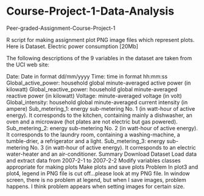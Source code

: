 # Course-Project-1-Data-Analysis
Peer-graded-Assignment-Course-Project-1

R script for making assignment plot
PNG image files which represent plots.
Here is Dataset. Electric power consumption [20Mb]

The following descriptions of the 9 variables in the dataset are taken from the UCI web site:

Date: Date in format dd/mm/yyyy
Time: time in format hh:mm:ss
Global_active_power: household global minute-averaged active power (in kilowatt)
Global_reactive_power: household global minute-averaged reactive power (in kilowatt)
Voltage: minute-averaged voltage (in volt)
Global_intensity: household global minute-averaged current intensity (in ampere)
Sub_metering_1: energy sub-metering No. 1 (in watt-hour of active energy). It corresponds to the kitchen, containing mainly a dishwasher, an oven and a microwave (hot plates are not electric but gas powered).
Sub_metering_2: energy sub-metering No. 2 (in watt-hour of active energy). It corresponds to the laundry room, containing a washing-machine, a tumble-drier, a refrigerator and a light.
Sub_metering_3: energy sub-metering No. 3 (in watt-hour of active energy). It corresponds to an electric water-heater and an air-conditioner.
Summary
Download Dataset
Load data and extract data from 2007-2-1 to 2007-2-2
Modify variables classes appropriate for making plots
Make plots and save plots
Problem
In plot3 and plot4, legend in PNG file is cut off...please look at my PNG file. In window screen, there is no problem at legend, but when I save images, problem happens. I think problem appears when setting images for certain size.
